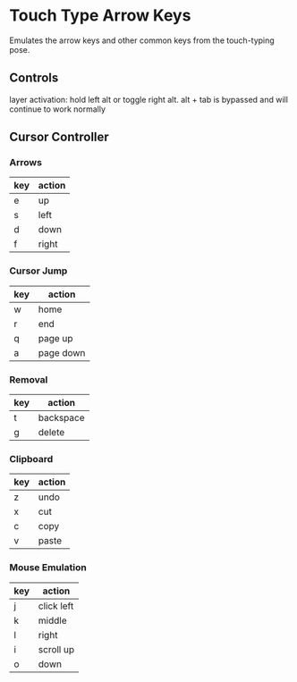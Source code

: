 # Touch Type Arrow Keys
Emulates the arrow keys and other common keys from the touch-typing pose.

## Controls
layer activation: hold left alt or toggle right alt.
alt + tab is bypassed and will continue to work normally

## Cursor Controller
### Arrows
| key | action |
|---|---|
| e | up |
| s | left |
| d | down |
| f | right |

### Cursor Jump
| key | action |
|---|---|
| w | home |
| r | end |
| q | page up |
| a | page down |

### Removal
| key | action |
|---|---|
| t | backspace |
| g | delete |

### Clipboard
| key | action |
|---|---|
| z | undo |
| x | cut |
| c | copy |
| v | paste |

### Mouse Emulation
| key | action |
|---|---|
| j | click left |
| k | middle |
| l | right |
| i | scroll up |
| o | down |
